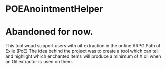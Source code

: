 # POEAnointmentHelper

# **Abandoned** for now.


This tool woud support users with oil extraction in the online ARPG Path of Exile (PoE)
The idea behind the project was to create a tool which can tell and highlight which enchanted items will produce a minimum of X oil when an Oil extractor is used on them. 
